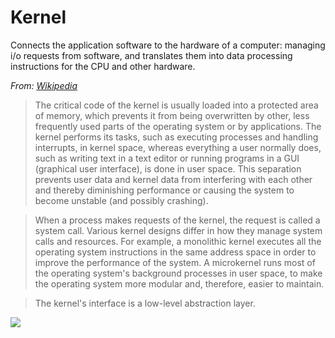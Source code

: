 # Kernel

Connects the application software to the hardware of a computer: managing i/o requests from software, and translates them into data processing instructions for the CPU and other hardware.

*From: [Wikipedia]()*

> The critical code of the kernel is usually loaded into a protected area of memory, which prevents it from being overwritten by other, less frequently used parts of the operating system or by applications. The kernel performs its tasks, such as executing processes and handling interrupts, in kernel space, whereas everything a user normally does, such as writing text in a text editor or running programs in a GUI (graphical user interface), is done in user space. This separation prevents user data and kernel data from interfering with each other and thereby diminishing performance or causing the system to become unstable (and possibly crashing).

> When a process makes requests of the kernel, the request is called a system call. Various kernel designs differ in how they manage system calls and resources. For example, a monolithic kernel executes all the operating system instructions in the same address space in order to improve the performance of the system. A microkernel runs most of the operating system's background processes in user space, to make the operating system more modular and, therefore, easier to maintain.

> The kernel's interface is a low-level abstraction layer.

![](https://upload.wikimedia.org/wikipedia/commons/8/8f/Kernel_Layout.svg)
